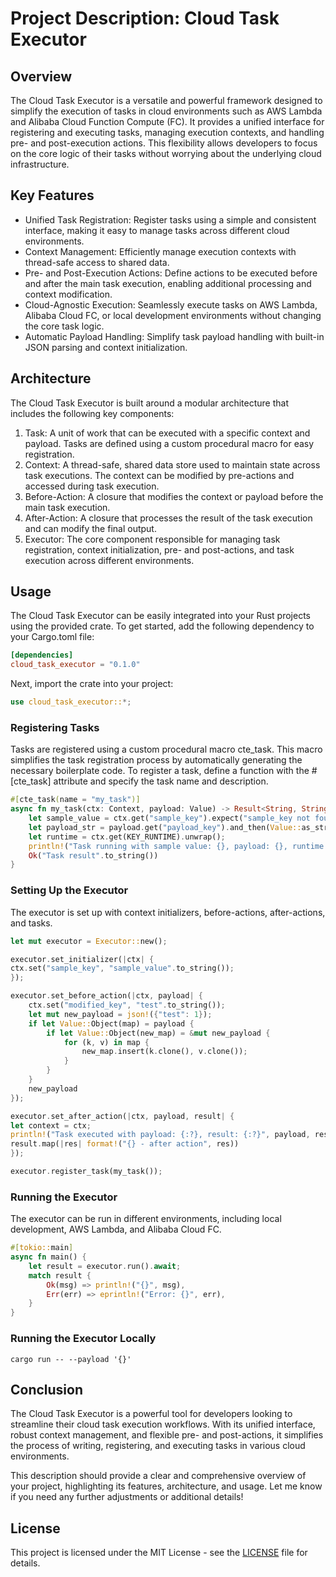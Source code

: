 # Project Description: Cloud Task Executor

## Overview
The Cloud Task Executor is a versatile and powerful framework designed to simplify the execution of tasks in cloud environments such as AWS Lambda and Alibaba Cloud Function Compute (FC). It provides a unified interface for registering and executing tasks, managing execution contexts, and handling pre- and post-execution actions. This flexibility allows developers to focus on the core logic of their tasks without worrying about the underlying cloud infrastructure.

## Key Features

- Unified Task Registration: Register tasks using a simple and consistent interface, making it easy to manage tasks across different cloud environments.
- Context Management: Efficiently manage execution contexts with thread-safe access to shared data.
- Pre- and Post-Execution Actions: Define actions to be executed before and after the main task execution, enabling additional processing and context modification.
- Cloud-Agnostic Execution: Seamlessly execute tasks on AWS Lambda, Alibaba Cloud FC, or local development environments without changing the core task logic.
- Automatic Payload Handling: Simplify task payload handling with built-in JSON parsing and context initialization.

## Architecture
The Cloud Task Executor is built around a modular architecture that includes the following key components:

1. Task: A unit of work that can be executed with a specific context and payload. Tasks are defined using a custom procedural macro for easy registration.
2. Context: A thread-safe, shared data store used to maintain state across task executions. The context can be modified by pre-actions and accessed during task execution.
3.	Before-Action: A closure that modifies the context or payload before the main task execution.
4.	After-Action: A closure that processes the result of the task execution and can modify the final output.
5.	Executor: The core component responsible for managing task registration, context initialization, pre- and post-actions, and task execution across different environments.

## Usage
The Cloud Task Executor can be easily integrated into your Rust projects using the provided crate. To get started, add the following dependency to your Cargo.toml file:

```toml
[dependencies]
cloud_task_executor = "0.1.0"
```

Next, import the crate into your project:
```rust
use cloud_task_executor::*;
```

### Registering Tasks

Tasks are registered using a custom procedural macro cte_task. This macro simplifies the task registration process by automatically generating the necessary boilerplate code. To register a task, define a function with the #[cte_task] attribute and specify the task name and description.

```rust
#[cte_task(name = "my_task")]
async fn my_task(ctx: Context, payload: Value) -> Result<String, String> {
    let sample_value = ctx.get("sample_key").expect("sample_key not found");
    let payload_str = payload.get("payload_key").and_then(Value::as_str).unwrap_or("default_value");
    let runtime = ctx.get(KEY_RUNTIME).unwrap();
    println!("Task running with sample value: {}, payload: {}, runtime {}", sample_value, payload_str, runtime);
    Ok("Task result".to_string())
}
```
### Setting Up the Executor
The executor is set up with context initializers, before-actions, after-actions, and tasks.
```rust
let mut executor = Executor::new();

executor.set_initializer(|ctx| {
ctx.set("sample_key", "sample_value".to_string());
});

executor.set_before_action(|ctx, payload| {
    ctx.set("modified_key", "test".to_string());
    let mut new_payload = json!({"test": 1});
    if let Value::Object(map) = payload {
        if let Value::Object(new_map) = &mut new_payload {
            for (k, v) in map {
                new_map.insert(k.clone(), v.clone());
            }
        }
    }
    new_payload
});

executor.set_after_action(|ctx, payload, result| {
let context = ctx;
println!("Task executed with payload: {:?}, result: {:?}", payload, result);
result.map(|res| format!("{} - after action", res))
});

executor.register_task(my_task());
```
### Running the Executor
The executor can be run in different environments, including local development, AWS Lambda, and Alibaba Cloud FC.
```rust
#[tokio::main]
async fn main() {
    let result = executor.run().await;
    match result {
        Ok(msg) => println!("{}", msg),
        Err(err) => eprintln!("Error: {}", err),
    }
}
```
### Running the Executor Locally
```shell
cargo run -- --payload '{}'
```

## Conclusion

The Cloud Task Executor is a powerful tool for developers looking to streamline their cloud task execution workflows. With its unified interface, robust context management, and flexible pre- and post-actions, it simplifies the process of writing, registering, and executing tasks in various cloud environments.

This description should provide a clear and comprehensive overview of your project, highlighting its features, architecture, and usage. Let me know if you need any further adjustments or additional details!

## License
This project is licensed under the MIT License - see the [LICENSE](LICENSE.txt) file for details.
```